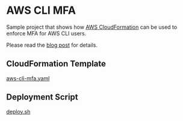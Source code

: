 # AWS CLI MFA

Sample project that shows how [AWS CloudFormation](https://aws.amazon.com/cloudformation/) can be used to enforce MFA for AWS CLI users.

Please read the [blog post](https://blog.jayway.com/2017/11/22/aws-cli-mfa/) for details.

## CloudFormation Template

[aws-cli-mfa.yaml](aws-cli-mfa.yaml)


## Deployment Script

[deploy.sh](deploy.sh)